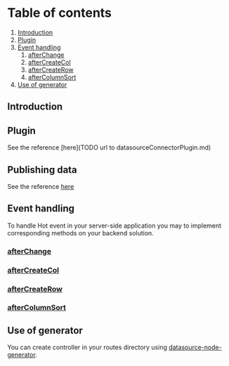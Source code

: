 # Table of contents
1. [Introduction](#introduction)
2. [Plugin](#plugin)
3. [Event handling](#event-handling)
    1. [afterChange](#afterChange)
    2. [afterCreateCol](#afterCreateCol)
    3. [afterCreateRow](#afterCreateRow)
    4. [afterColumnSort](#afterColumnSort)
4. [Use of generator](#generator)

## Introduction 

## Plugin

See the reference [here](TODO url to datasourceConnectorPlugin.md)  

## Publishing data 

See the reference [here](./data.md)

## Event handling

To handle Hot event in your server-side application you may to implement corresponding methods on your backend solution.

### [afterChange](./afterChange.md)<a name="afterChange"></a>


### [afterCreateCol](./afterCreateCol.md)<a name="afterCreateCol"></a>


### [afterCreateRow](./afterCreateRow.md) <a name="afterCreateRow"></a>


### [afterColumnSort](./afterCreateRow.md) <a name="afterCreateRow"></a>


## Use of generator

You can create controller in your routes directory using [datasource-node-generator](./doc/datasource-node-generator.md).